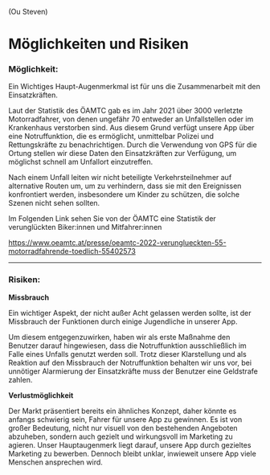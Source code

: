 (Ou Steven)  
# Möglichkeiten und Risiken

### Möglichkeit: 

Ein Wichtiges Haupt-Augenmerkmal ist für uns die Zusammenarbeit mit den Einsatzkräften. 

Laut der Statistik des ÖAMTC gab es im Jahr 2021 über 3000 verletzte Motorradfahrer, von denen ungefähr 70 entweder an Unfallstellen oder im Krankenhaus verstorben sind. Aus diesem Grund verfügt unsere App über eine Notruffunktion, die es ermöglicht, unmittelbar Polizei und Rettungskräfte zu benachrichtigen. Durch die Verwendung von GPS für die Ortung stellen wir diese Daten den Einsatzkräften zur Verfügung, um möglichst schnell am Unfallort einzutreffen.

Nach einem Unfall leiten wir nicht beteiligte Verkehrsteilnehmer auf alternative Routen um, um zu verhindern, dass sie mit den Ereignissen konfrontiert werden, insbesondere um Kinder zu schützen, die solche Szenen nicht sehen sollten. 

Im Folgenden Link sehen Sie von der ÖAMTC eine Statistik der verunglückten Biker:innen und Mitfahrer:innen 

https://www.oeamtc.at/presse/oeamtc-2022-verunglueckten-55-motorradfahrende-toedlich-55402573


** **

### Risiken: 

**Missbrauch**

Ein wichtiger Aspekt, der nicht außer Acht gelassen werden sollte, ist der Missbrauch der Funktionen durch einige Jugendliche in unserer App. 

Um diesem entgegenzuwirken, haben wir als erste Maßnahme den Benutzer darauf hingewiesen, dass die Notruffunktion ausschließlich im Falle eines Unfalls genutzt werden soll. Trotz dieser Klarstellung und als Reaktion auf den Missbrauch der Notruffunktion behalten wir uns vor, bei unnötiger Alarmierung der Einsatzkräfte muss der Benutzer eine Geldstrafe zahlen. 

**Verlustmöglichkeit**

Der Markt präsentiert bereits ein ähnliches Konzept, daher könnte es anfangs schwierig sein, Fahrer für unsere App zu gewinnen. Es ist von großer Bedeutung, nicht nur visuell von den bestehenden Angeboten abzuheben, sondern auch gezielt und wirkungsvoll im Marketing zu agieren. Unser Hauptaugenmerk liegt darauf, unsere App durch gezieltes Marketing zu bewerben. Dennoch bleibt unklar, inwieweit unsere App viele Menschen ansprechen wird.





